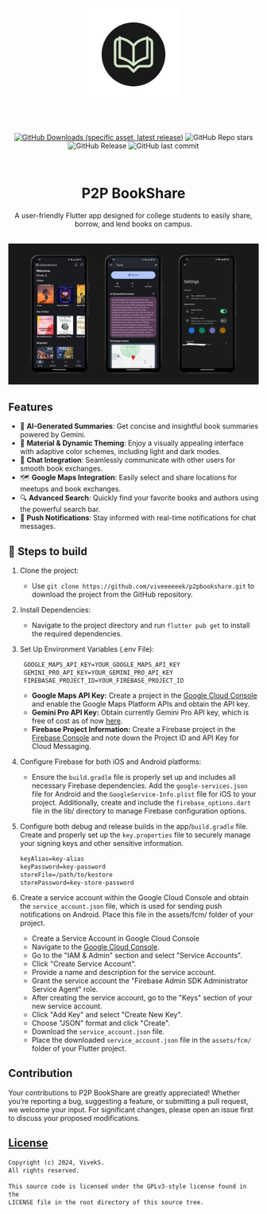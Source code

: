 <div align="center">
<img width="192" height="192" src="assets\splash\splash_logo.png" align="center" alt="">

<br><br>


[![GitHub Downloads (specific asset, latest release)](https://img.shields.io/github/downloads/viveeeeeek/p2pbookshare/latest/total?style=for-the-badge&labelColor=%23181a19&color=%23d2e3c8)](https://github.com/viveeeeeek/p2pbookshare/releases/latest)
![GitHub Repo stars](https://img.shields.io/github/stars/viveeeeeek/p2pbookshare?style=for-the-badge&logo=star&logoColor=%23FFFFFF&labelColor=%23181a19&color=%23d2e3c8)
![GitHub Release](https://img.shields.io/github/v/release/viveeeeeek/p2pbookshare?include_prereleases&style=for-the-badge&logo=%239acbff&logoColor=%23101318&labelColor=%23181a19&color=%23d2e3c8)
![GitHub last commit](https://img.shields.io/github/last-commit/viveeeeeek/p2pbookshare?style=for-the-badge&labelColor=%23181a19&color=%23d2e3c8)

<br>





# P2P BookShare
A user-friendly Flutter app designed for college students to easily share, borrow, and lend books on campus.
<br></br>
</div>

<img src="p2pbookshare-images/header-image.png" />

## Features

- 🤖 **AI-Generated Summaries**: Get concise and insightful book summaries powered by Gemini.
- 🎨 **Material & Dynamic Theming**: Enjoy a visually appealing interface with adaptive color schemes, including light and dark modes.
- 💬 **Chat Integration**: Seamlessly communicate with other users for smooth book exchanges.
- 🗺️ **Google Maps Integration**: Easily select and share locations for meetups and book exchanges.
- 🔍 **Advanced Search**: Quickly find your favorite books and authors using the powerful search bar.
- 📲 **Push Notifications**: Stay informed with real-time notifications for chat messages.




## 🔨 Steps to build
1. Clone the project:
    - Use `git clone https://github.com/viveeeeeek/p2pbookshare.git` to download the project from the GitHub repository. 

2. Install Dependencies:
   * Navigate to the project directory and run `flutter pub get` to install the required dependencies.

3. Set Up Environment Variables (.env File):
     ```
      GOOGLE_MAPS_API_KEY=YOUR_GOOGLE_MAPS_API_KEY
      GEMINI_PRO_API_KEY=YOUR_GEMINI_PRO_API_KEY
      FIREBASAE_PROJECT_ID=YOUR_FIREBASE_PROJECT_ID
      ```

    - **Google Maps API Key:** Create a project in the [Google Cloud Console](https://console.cloud.google.com/) and enable the Google Maps Platform APIs and obtain the API key.
    - **Gemini Pro API Key:** Obtain currently Gemini Pro API key, which is free of cost as of now [here](https://aistudio.google.com/app/apikey).
    - **Firebase Project Information:** Create a Firebase project in the [Firebase Console](https://console.firebase.google.com/) and note down the Project ID and API Key for Cloud Messaging.

4. Configure Firebase for both iOS and Android platforms:
    - Ensure the `build.gradle` file is properly set up and includes all necessary Firebase dependencies. Add the `google-services.json` file for Android and the `GoogleService-Info.plist` file for iOS to your project. Additionally, create and include the `firebase_options.dart` file in the lib/ directory to manage Firebase configuration options.

5. Configure both debug and release builds in the app/`build.gradle` file. Create and properly set up the `key.properties` file to securely manage your signing keys and other sensitive information.

    ```properties
    keyAlias=key-alias
    keyPassword=key-password
    storeFile=/path/to/kestore
    storePassword=key-store-password
    ```

6. Create a service account within the Google Cloud Console and obtain the `service_account.json` file, which is used for sending push notifications on Android. Place this file in the assets/fcm/ folder of your project.
    - Create a Service Account in Google Cloud Console
    - Navigate to the [Google Cloud Console](https://console.cloud.google.com/).
    - Go to the "IAM & Admin" section and select "Service Accounts".
    - Click "Create Service Account".
    - Provide a name and description for the service account.
    - Grant the service account the "Firebase Admin SDK Administrator Service Agent" role.
    - After creating the service account, go to the "Keys" section of your new service account.
    - Click "Add Key" and select "Create New Key".
    - Choose "JSON" format and click "Create".
    - Download the `service_account.json` file.
    - Place the downloaded `service_account.json` file in the `assets/fcm/` folder of your Flutter project.

## Contribution

Your contributions to P2P BookShare are greatly appreciated! Whether you’re reporting a bug, suggesting a feature, or submitting a pull request, we welcome your input. For significant changes, please open an issue first to discuss your proposed modifications.

## [License](./LICENSE.txt)

    Copyright (c) 2024, VivekS.
    All rights reserved.
    
    This source code is licensed under the GPLv3-style license found in the
    LICENSE file in the root directory of this source tree.



